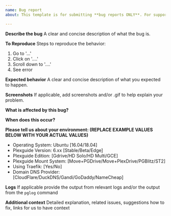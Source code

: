 ```yaml
---
name: Bug report
about: This template is for submitting **bug reports ONLY**. For support questions go to https://plexguide.com forums and/or join the [Plexguide Discord](https://www.google.com "Plexguide Discord") for real time help/support.

---
```


**Describe the bug**
A clear and concise description of what the bug is.

**To Reproduce**
Steps to reproduce the behavior:
1. Go to '...'
2. Click on '....'
3. Scroll down to '....'
4. See error

**Expected behavior**
A clear and concise description of what you expected to happen.

**Screenshots**
If applicable, add screenshots and/or .gif to help explain your problem.

**What is affected by this bug?**

**When does this occur?**

**Please tell us about your environment: (REPLACE EXAMPLE VALUES BELOW WITH YOUR ACTUAL VALUES)**
  
  * Operating System: Ubuntu [16.04/18.04]
  * Plexguide Version: 6.xx [Stable/Beta/Edge]
  * Plexguide Edition: [Gdrive/HD Solo/HD Multi/GCE]
  * Plexguide Mount System: [Move+PGDrive/Move+PlexDrive/PGBlitz/ST2]
  * Using Traefik: [Yes/No]
  * Domain DNS Provider:[CloudFlare/DuckDNS/Gandi/GoDaddy/NameCheap]

**Logs**
If applicable provide the output from relevant logs and/or the output from the `pglog` command

**Additional context**
Detailed explanation, related issues, suggestions how to fix, links for us to have context
